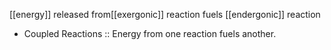 [[energy]] released from[[exergonic]] reaction fuels [[endergonic]] reaction

- Coupled Reactions :: Energy from one reaction fuels another.
<!--ID: 1691317866621-->
